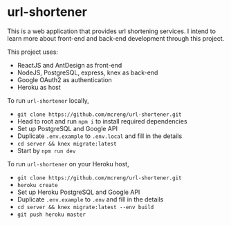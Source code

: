 # url-shortener

This is a web application that provides url shortening services. I intend to learn more about front-end and back-end development through this project.

This project uses:

- ReactJS and AntDesign as front-end
- NodeJS, PostgreSQL, express, knex as back-end
- Google OAuth2 as authentication
- Heroku as host

To run `url-shortener` locally,

- `git clone https://github.com/mcreng/url-shortener.git`
- Head to root and run `npm i` to install required dependencies
- Set up PostgreSQL and Google API
- Duplicate `.env.example` to `.env.local` and fill in the details
- `cd server && knex migrate:latest`
- Start by `npm run dev`

To run `url-shortener` on your Heroku host,

- `git clone https://github.com/mcreng/url-shortener.git`
- `heroku create`
- Set up Heroku PostgreSQL and Google API
- Duplicate `.env.example` to `.env` and fill in the details
- `cd server && knex migrate:latest --env build`
- `git push heroku master`

<!-- - Install npm using [nvm](https://github.com/creationix/nvm).
- Fix an issue (that happens to me) by referencing [here](https://github.com/npm/npm/issues/8360). -->
